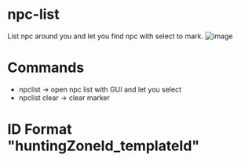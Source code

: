 # npc-list
List npc around you and let you find npc with select to mark.
![image](https://user-images.githubusercontent.com/26898177/52550709-d1bf3d80-2e0b-11e9-86ca-ed277a074f63.png)
# Commands
- npclist -> open npc list with GUI and let you select
- npclist clear -> clear marker

# ID Format "huntingZoneId_templateId"
